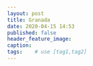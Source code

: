 ```yaml
---
layout: post
title: Granada
date: 2020-04-15 14:53
published: false
header_feature_image:
caption:
tags:    # use [tag1,tag2]
---
```

